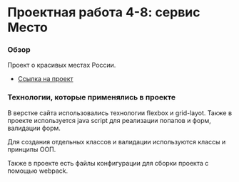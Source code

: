# Проектная работа 4-8: сервис Место

### Обзор

Проект о красивых местах России.

* [Ссылка на проект](https://solnishshka.github.io/mesto/dist/index.html)

### Технологии, которые применялись в проекте

В верстке сайта использовались технологии flexbox и grid-layot. Также в проекте используется java script для реализации попапов и форм, валидации форм.

Для создания отдельных классов и валидации используются классы и принципы ООП.

Также в проекте есть файлы конфигурации для сборки проекта с помощью webpack.


